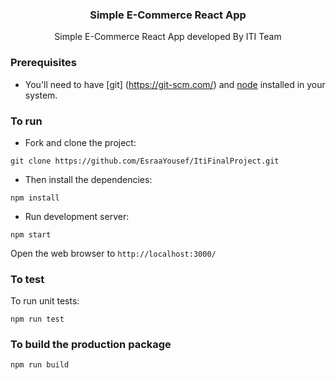 <p align="center">
    <h3 align="center">Simple E-Commerce React App<br></h3>
</p>

<p align="center">
  Simple E-Commerce React App developed By ITI Team
</p>

### Prerequisites

- You'll need to have [git] (https://git-scm.com/) and [node](https://nodejs.org/en/) installed in your system.

### To run

- Fork and clone the project:

```
git clone https://github.com/EsraaYousef/ItiFinalProject.git
```

- Then install the dependencies:

```
npm install
```

- Run development server:

```
npm start
```

Open the web browser to `http://localhost:3000/`

### To test

To run unit tests:

```
npm run test
```

### To build the production package

```
npm run build
```

